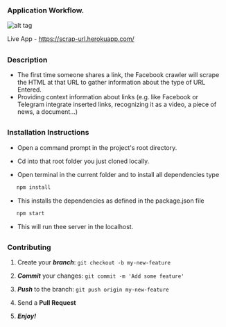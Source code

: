 
### Application Workflow.

![alt tag](https://github.com/divyanshu-rawat/Url-Parser/blob/master/public/Assets/scrape.gif)

Live App - https://scrap-url.herokuapp.com/

##

### Description 

* The first time someone shares a link, the Facebook crawler will scrape the HTML at that URL to gather information about the type of URL Entered.
* Providing context information about links (e.g. like Facebook or Telegram integrate inserted links, recognizing it as a video, a piece of news, a document...)

##

### Installation Instructions

* Open a command prompt in the project's root directory.

* Cd into that root folder you just cloned locally.

* Open terminal in the current folder and to install all dependencies type 

```javascript
   npm install 
```

* This installs the dependencies as defined in the package.json file

```javascript
   npm start 
```

* This will run thee server in the localhost.

##


### Contributing

1. Create your **_branch_**: `git checkout -b my-new-feature`

2. **_Commit_** your changes: `git commit -m 'Add some feature'`

3. **_Push_** to the branch: `git push origin my-new-feature`

4. Send a **Pull Request**

5. **_Enjoy!_**

##


